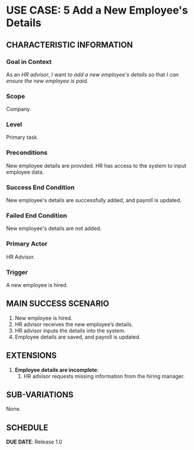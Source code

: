# USE CASE: 5 Add a New Employee's Details

## CHARACTERISTIC INFORMATION

### Goal in Context
As an *HR advisor*, I want *to add a new employee's details* so that *I can ensure the new employee is paid.*

### Scope
Company.

### Level
Primary task.

### Preconditions
New employee details are provided. HR has access to the system to input employee data.

### Success End Condition
New employee's details are successfully added, and payroll is updated.

### Failed End Condition
New employee's details are not added.

### Primary Actor
HR Advisor.

### Trigger
A new employee is hired.

## MAIN SUCCESS SCENARIO

1. New employee is hired.
2. HR advisor receives the new employee’s details.
3. HR advisor inputs the details into the system.
4. Employee details are saved, and payroll is updated.

## EXTENSIONS

1. **Employee details are incomplete**:
    1. HR advisor requests missing information from the hiring manager.

## SUB-VARIATIONS
None.

## SCHEDULE
**DUE DATE**: Release 1.0
